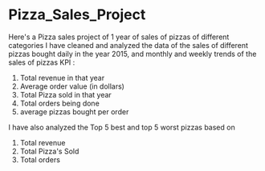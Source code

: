 # Pizza_Sales_Project
Here's a Pizza sales project of 1 year of sales of pizzas of different categories
I have cleaned and analyzed the data of the sales of different pizzas bought daily in the year 2015, and monthly and weekly trends of the sales of pizzas
KPI :
1. Total revenue in that year
2. Average order value (in dollars)
3. Total Pizza sold in that year
4. Total orders being done
5. average pizzas bought per order

I have also analyzed the Top 5 best and top 5 worst pizzas based on
1. Total revenue
2. Total Pizza's Sold
3. Total orders
